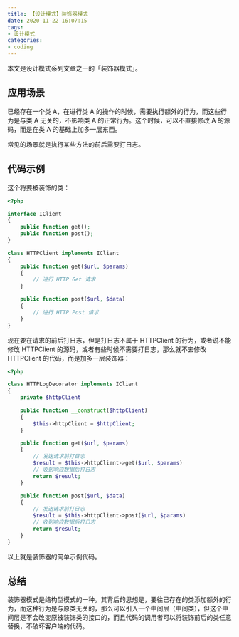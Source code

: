 ```yaml
---
title: 【设计模式】装饰器模式
date: 2020-11-22 16:07:15
tags:
- 设计模式
categories:
- coding
---
```


本文是设计模式系列文章之一的「装饰器模式」。

<!--more-->

## 应用场景

已经存在一个类 A，在进行类 A 的操作的时候，需要执行额外的行为，而这些行为是与类 A 无关的，不影响类 A 的正常行为。这个时候，可以不直接修改 A 的源码，而是在类 A 的基础上加多一层东西。

常见的场景就是执行某些方法的前后需要打日志。

## 代码示例

这个将要被装饰的类：
```php
<?php

interface IClient
{
    public function get();
    public function post();
}

class HTTPClient implements IClient
{
    public function get($url, $params)
    {
        // 进行 HTTP Get 请求
    }

    public function post($url, $data)
    {
        // 进行 HTTP Post 请求
    }
}
```

现在要在请求的前后打日志，但是打日志不属于 HTTPClient 的行为，或者说不能修改 HTTPClient 的源码，或者有些时候不需要打日志，那么就不去修改 HTTPClient 的代码，而是加多一层装饰器：
```php
<?php

class HTTPLogDecorator implements IClient
{
    private $httpClient

    public function __construct($httpClient)
    {
        $this->httpClient = $httpClient;
    }

    public function get($url, $params)
    {
        // 发送请求前打日志
    	$result = $this->httpClient->get($url, $params)
    	// 收到响应数据后打日志
    	return $result;
    }

    public function post($url, $data)
    {
        // 发送请求前打日志
    	$result = $this->httpClient->post($url, $params)
    	// 收到响应数据后打日志
    	return $result;
    }
}
```
以上就是装饰器的简单示例代码。

## 总结

装饰器模式是结构型模式的一种。其背后的思想是，要往已存在的类添加额外的行为，而这种行为是与原类无关的，那么可以引入一个中间层（中间类），但这个中间层是不会改变原被装饰类的接口的，而且代码的调用者可以将装饰前后的类任意替换，不破坏客户端的代码。
